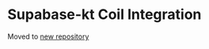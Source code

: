 # Supabase-kt Coil Integration

Moved to [new repository](https://github.com/supabase-community/supabase-kt-plugins/tree/main/CoilIntegration)